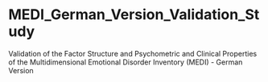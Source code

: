 # MEDI_German_Version_Validation_Study
Validation of the Factor Structure and Psychometric and Clinical Properties of the Multidimensional Emotional Disorder Inventory (MEDI) - German Version
